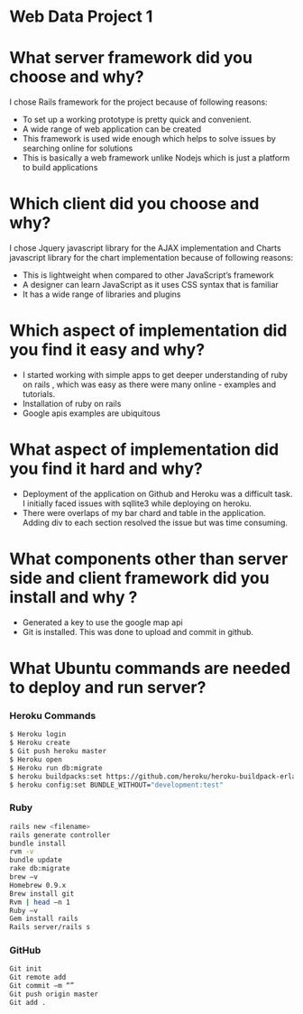 # Web Data Project 1

# What server framework did you choose and why?
I chose Rails framework for the project because of following reasons:
  - To set up a working prototype is pretty quick and convenient.
  - A wide range of web application can be created
  - This framework is used wide enough which helps to solve issues by searching online for solutions
  - This is basically a web framework unlike Nodejs which is just a platform to build applications

# Which client did you choose and why?
I chose Jquery javascript library for the AJAX implementation and Charts javascript library for the chart implementation because of following reasons:
- This is lightweight when compared to other JavaScript’s framework
- A designer can learn JavaScript as it uses CSS syntax that is familiar
- It has a wide range of libraries and plugins

# Which aspect of implementation did you find it easy and why?
- I started working with simple apps to get deeper understanding of ruby on rails , which was easy as there were many online - examples and tutorials.
- Installation of ruby on rails
- Google apis examples are ubiquitous

# What aspect of implementation did you find it hard and why?
- Deployment of the application on Github and Heroku was a difficult task. I initially faced issues with sqllite3 while deploying on heroku.
- There were overlaps of my bar chard and table in the application. Adding div to each section resolved the issue but was time consuming.

# What components other than server side and client framework did you install and why ?
- Generated a key to use the google map api
- Git is installed. This was done to upload and commit in github.

# What Ubuntu commands are needed to deploy and run server?

### Heroku Commands

```sh
$ Heroku login
$ Heroku create
$ Git push heroku master
$ Heroku open
$ Heroku run db:migrate
$ heroku buildpacks:set https://github.com/heroku/heroku-buildpack-erlang
$ heroku config:set BUNDLE_WITHOUT="development:test"
```
### Ruby

```sh
rails new <filename>
rails generate controller
bundle install
rvm -v
bundle update
rake db:migrate
brew –v
Homebrew 0.9.x
Brew install git
Rvm | head –n 1
Ruby –v
Gem install rails
Rails server/rails s
```

### GitHub
```sh
Git init
Git remote add
Git commit –m “”
Git push origin master
Git add .
```